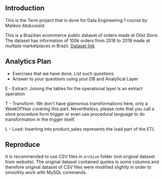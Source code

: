 ## Introduction

This is the Term project that is done for Data Engineering 1 course by Malikov Abduvosid. 

This is a Brazilian ecommerce public dataset of orders made at Olist Store. The dataset has information of 100k orders from 2016 to 2018 made at multiple marketplaces in Brazil. [Dataset link](https://www.kaggle.com/olistbr/brazilian-ecommerce?select=olist_order_items_dataset.csv)

## Analytics Plan
- Exercises that we have done. List such questions
- Answer to your questions using your DB and Analytical Layer

E - Extract: Joining the tables for the operational layer is an extract operation

T - Transform: We don't have glamorous transformations here, only a WeekOfYear covering this part. Nevertheless, please note that you call a store procedure form trigger or even use procedural language to do transformation in the trigger itself.

L - Load: Inserting into product_sales represents the load part of the ETL

## Reproduce 
It is recommended to use CSV files in `archive` folder (not original dataset from website). The original dataset contained quotes in some columns and therefore original dataset of CSV files were modified slightly in order to smoothly work with MySQL commands.


